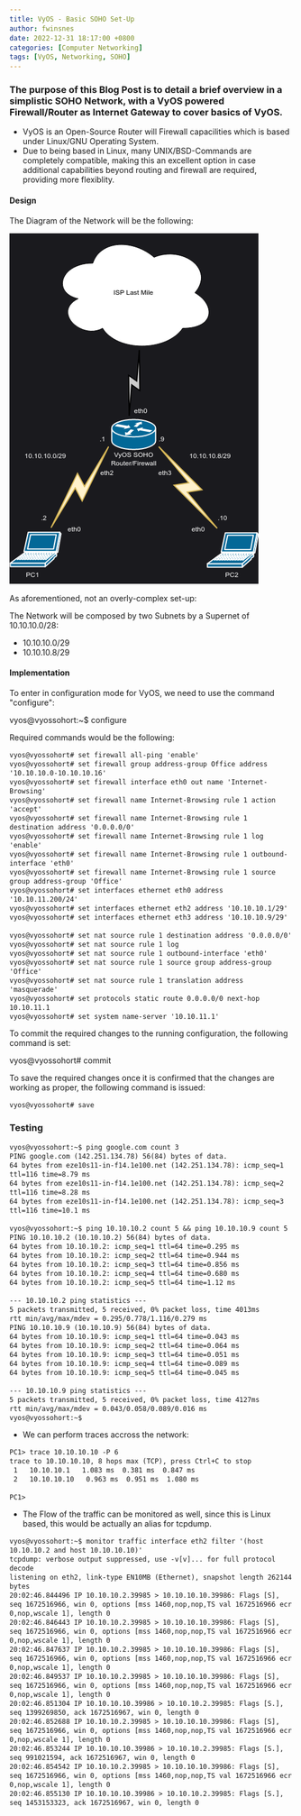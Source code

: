 ```yaml
---
title: VyOS - Basic SOHO Set-Up
author: fwinsnes
date: 2022-12-31 18:17:00 +0800
categories: [Computer Networking]
tags: [VyOS, Networking, SOHO]
---
```


### The purpose of this Blog Post is to detail a brief overview in a simplistic SOHO Network, with a VyOS powered Firewall/Router as Internet Gateway to cover basics of VyOS.

+ VyOS is an Open-Source Router will Firewall capacilities which is based under Linux/GNU Operating System.
+ Due to being based in Linux, many UNIX/BSD-Commands are completely compatible, making this an excellent option in case additional capabilities beyond routing and firewall are required, providing more flexiblity. 

#### Design

The Diagram of the Network will be the following:

![](/assets/img/Networking/VyOS/SOHO/VyOS-SOHO-Diagram.png)

As aforementioned, not an overly-complex set-up:

The Network will be composed by two Subnets by a Supernet of 10.10.10.0/28:

+ 10.10.10.0/29
+ 10.10.10.8/29

#### Implementation

To enter in configuration mode for VyOS, we need to use the command "configure":

vyos@vyossohort:~$ configure

Required commands would be the following:

```term
vyos@vyossohort# set firewall all-ping 'enable'
vyos@vyossohort# set firewall group address-group Office address '10.10.10.0-10.10.10.16'
vyos@vyossohort# set firewall interface eth0 out name 'Internet-Browsing'
vyos@vyossohort# set firewall name Internet-Browsing rule 1 action 'accept'
vyos@vyossohort# set firewall name Internet-Browsing rule 1 destination address '0.0.0.0/0'
vyos@vyossohort# set firewall name Internet-Browsing rule 1 log 'enable'
vyos@vyossohort# set firewall name Internet-Browsing rule 1 outbound-interface 'eth0'
vyos@vyossohort# set firewall name Internet-Browsing rule 1 source group address-group 'Office'
vyos@vyossohort# set interfaces ethernet eth0 address '10.10.11.200/24'
vyos@vyossohort# set interfaces ethernet eth2 address '10.10.10.1/29'
vyos@vyossohort# set interfaces ethernet eth3 address '10.10.10.9/29'

vyos@vyossohort# set nat source rule 1 destination address '0.0.0.0/0'
vyos@vyossohort# set nat source rule 1 log
vyos@vyossohort# set nat source rule 1 outbound-interface 'eth0'
vyos@vyossohort# set nat source rule 1 source group address-group 'Office'
vyos@vyossohort# set nat source rule 1 translation address 'masquerade'
vyos@vyossohort# set protocols static route 0.0.0.0/0 next-hop 10.10.11.1
vyos@vyossohort# set system name-server '10.10.11.1'
```

To commit the required changes to the running configuration, the following command is set:

vyos@vyossohort# commit

To save the required changes once it is confirmed that the changes are working as proper, the following command is issued:

```term
vyos@vyossohort# save
```

### Testing

```term
vyos@vyossohort:~$ ping google.com count 3
PING google.com (142.251.134.78) 56(84) bytes of data.
64 bytes from eze10s11-in-f14.1e100.net (142.251.134.78): icmp_seq=1 ttl=116 time=8.79 ms
64 bytes from eze10s11-in-f14.1e100.net (142.251.134.78): icmp_seq=2 ttl=116 time=8.28 ms
64 bytes from eze10s11-in-f14.1e100.net (142.251.134.78): icmp_seq=3 ttl=116 time=10.1 ms

vyos@vyossohort:~$ ping 10.10.10.2 count 5 && ping 10.10.10.9 count 5
PING 10.10.10.2 (10.10.10.2) 56(84) bytes of data.
64 bytes from 10.10.10.2: icmp_seq=1 ttl=64 time=0.295 ms
64 bytes from 10.10.10.2: icmp_seq=2 ttl=64 time=0.944 ms
64 bytes from 10.10.10.2: icmp_seq=3 ttl=64 time=0.856 ms
64 bytes from 10.10.10.2: icmp_seq=4 ttl=64 time=0.680 ms
64 bytes from 10.10.10.2: icmp_seq=5 ttl=64 time=1.12 ms

--- 10.10.10.2 ping statistics ---
5 packets transmitted, 5 received, 0% packet loss, time 4013ms
rtt min/avg/max/mdev = 0.295/0.778/1.116/0.279 ms
PING 10.10.10.9 (10.10.10.9) 56(84) bytes of data.
64 bytes from 10.10.10.9: icmp_seq=1 ttl=64 time=0.043 ms
64 bytes from 10.10.10.9: icmp_seq=2 ttl=64 time=0.064 ms
64 bytes from 10.10.10.9: icmp_seq=3 ttl=64 time=0.051 ms
64 bytes from 10.10.10.9: icmp_seq=4 ttl=64 time=0.089 ms
64 bytes from 10.10.10.9: icmp_seq=5 ttl=64 time=0.045 ms

--- 10.10.10.9 ping statistics ---
5 packets transmitted, 5 received, 0% packet loss, time 4127ms
rtt min/avg/max/mdev = 0.043/0.058/0.089/0.016 ms
vyos@vyossohort:~$
```

+ We can perform traces accross the network:

```term
PC1> trace 10.10.10.10 -P 6
trace to 10.10.10.10, 8 hops max (TCP), press Ctrl+C to stop
 1   10.10.10.1   1.083 ms  0.381 ms  0.847 ms
 2   10.10.10.10   0.963 ms  0.951 ms  1.080 ms

PC1> 
```

+ The Flow of the traffic can be monitored as well, since this is Linux based, this would be actually an alias for tcpdump.

```term
vyos@vyossohort:~$ monitor traffic interface eth2 filter '(host 10.10.10.2 and host 10.10.10.10)'
tcpdump: verbose output suppressed, use -v[v]... for full protocol decode
listening on eth2, link-type EN10MB (Ethernet), snapshot length 262144 bytes
20:02:46.844496 IP 10.10.10.2.39985 > 10.10.10.10.39986: Flags [S], seq 1672516966, win 0, options [mss 1460,nop,nop,TS val 1672516966 ecr 0,nop,wscale 1], length 0
20:02:46.846443 IP 10.10.10.2.39985 > 10.10.10.10.39986: Flags [S], seq 1672516966, win 0, options [mss 1460,nop,nop,TS val 1672516966 ecr 0,nop,wscale 1], length 0
20:02:46.847637 IP 10.10.10.2.39985 > 10.10.10.10.39986: Flags [S], seq 1672516966, win 0, options [mss 1460,nop,nop,TS val 1672516966 ecr 0,nop,wscale 1], length 0
20:02:46.849537 IP 10.10.10.2.39985 > 10.10.10.10.39986: Flags [S], seq 1672516966, win 0, options [mss 1460,nop,nop,TS val 1672516966 ecr 0,nop,wscale 1], length 0
20:02:46.851304 IP 10.10.10.10.39986 > 10.10.10.2.39985: Flags [S.], seq 1399269850, ack 1672516967, win 0, length 0
20:02:46.852688 IP 10.10.10.2.39985 > 10.10.10.10.39986: Flags [S], seq 1672516966, win 0, options [mss 1460,nop,nop,TS val 1672516966 ecr 0,nop,wscale 1], length 0
20:02:46.853244 IP 10.10.10.10.39986 > 10.10.10.2.39985: Flags [S.], seq 991021594, ack 1672516967, win 0, length 0
20:02:46.854542 IP 10.10.10.2.39985 > 10.10.10.10.39986: Flags [S], seq 1672516966, win 0, options [mss 1460,nop,nop,TS val 1672516966 ecr 0,nop,wscale 1], length 0
20:02:46.855130 IP 10.10.10.10.39986 > 10.10.10.2.39985: Flags [S.], seq 1453153323, ack 1672516967, win 0, length 0
```
